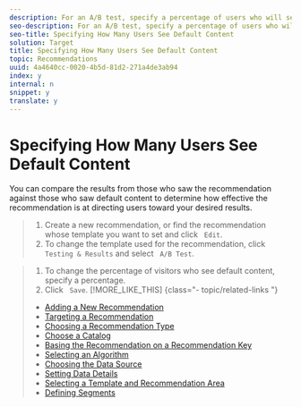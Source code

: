 ```yaml
---
description: For an A/B test, specify a percentage of users who will see default content. The remaining users see the recommendation.
seo-description: For an A/B test, specify a percentage of users who will see default content. The remaining users see the recommendation.
seo-title: Specifying How Many Users See Default Content
solution: Target
title: Specifying How Many Users See Default Content
topic: Recommendations
uuid: 4a4640cc-0020-4b5d-81d2-271a4de3ab94
index: y
internal: n
snippet: y
translate: y
---
```


# Specifying How Many Users See Default Content

You can compare the results from those who saw the recommendation against those who saw default content to determine how effective the recommendation is at directing users toward your desired results. 

>1. Create a new recommendation, or find the recommendation whose template you want to set and click ` Edit`.
>1. To change the template used for the recommendation, click ` Testing & Results` and select ` A/B Test`.

>1. To change the percentage of visitors who see default content, specify a percentage.
>1. Click ` Save`.
>[!MORE_LIKE_THIS] {class="- topic/related-links "}
>
>* [ Adding a New Recommendation ](c_Creating_a_New_Recommendation.md#concept_9F20B4F0F53D4399B10BCBBC979E0B4C)
>* [ Targeting a Recommendation ](t_targeting_recs.md#task_3D93B8962F6341CB9A3ADE8E29BFECA5)
>* [ Choosing a Recommendation Type ](t_choosetype_recs.md#task_301A771BFE7F45A3AA1E77024E574D1C)
>* [ Choose a Catalog ](t_Choose_a_Catalog.md#task_047A4BA38078464782024764CA38EF0A)
>* [ Basing the Recommendation on a Recommendation Key ](t_rec_key_recs.md#task_2B0ED54AFBF64C56916B6E1F4DC0DC3B)
>* [ Selecting an Algorithm ](t_algo_select_recs.md#task_2203616ABBE342B6ADAB08F278D794FA)
>* [ Choosing the Data Source ](t_data_source_recs.md#task_4EC990FBF374465EA6B7FCA8A5A12786)
>* [ Setting Data Details ](t_Setting_Data_Details.md#task_28DB20F968B1451481D8E51BAF947079)
>* [ Selecting a Template and Recommendation Area ](t_template_and_recommendation_area_recs.md#task_45CA0403F24944EF9FE6C4FC5D1A7836)
>* [ Defining Segments ](t_definesegments_recs.md#task_338EDF86E0A2412896C2854257E91D62)
